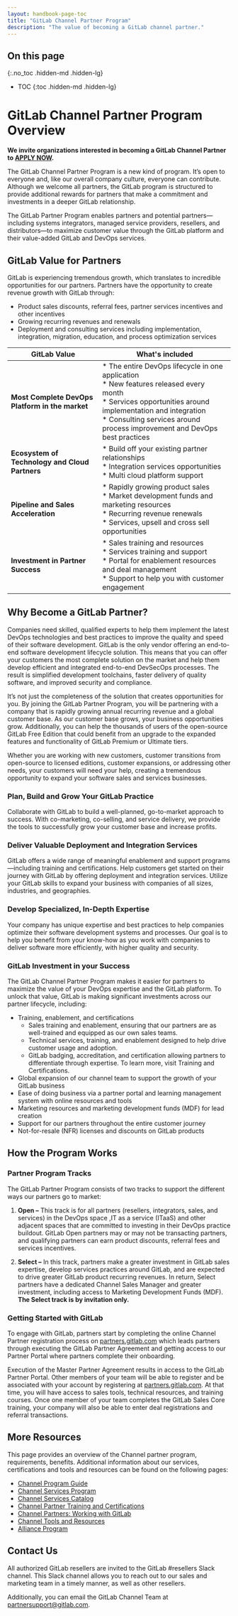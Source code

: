 ```yaml
---
layout: handbook-page-toc
title: "GitLab Channel Partner Program"
description: "The value of becoming a GitLab channel partner."
---
```

## On this page
{:.no_toc .hidden-md .hidden-lg}
- TOC
{:toc .hidden-md .hidden-lg}

# GitLab Channel Partner Program Overview
**We invite organizations interested in becoming a GitLab Channel Partner to [APPLY NOW](https://partners.gitlab.com/English/register_email.aspx).**

The GitLab Channel Partner Program is a new kind of program. It’s open to everyone and, like our overall company culture, everyone can contribute. Although we welcome all partners, the GitLab program is structured to provide additional rewards for partners that make a commitment and investments in a deeper GitLab relationship.

The GitLab Partner Program enables partners and potential partners—including systems integrators, managed service providers, resellers, and distributors—to maximize customer value through the GitLab platform and their value-added GitLab and DevOps services.

## GitLab Value for Partners
GitLab is experiencing tremendous growth, which translates to incredible opportunities for our partners. Partners have the opportunity to create revenue growth with GitLab through:
* Product sales discounts, referral fees, partner services incentives and other incentives
* Growing recurring revenues and renewals
* Deployment and consulting services including implementation, integration, migration, education, and process optimization services

| GitLab Value | What's included |
| ------ | ------ |
| **Most Complete DevOps Platform in the market** | * The entire DevOps lifecycle in one application <br>* New features released every month<br>* Services opportunities around implementation and integration<br>* Consulting services around process improvement and DevOps best practices 
| **Ecosystem of Technology and Cloud Partners** | * Build off your existing partner relationships<br>* Integration services opportunities<br>* Multi cloud platform support 
| **Pipeline and Sales Acceleration** | * Rapidly growing product sales<br>* Market development funds and marketing resources<br>* Recurring revenue renewals<br>* Services, upsell and cross sell opportunities 
| **Investment in Partner Success** | * Sales training and resources<br>* Services training and support<br>* Portal for enablement resources and deal management<br>* Support to help you with customer engagement |

## Why Become a GitLab Partner?
Companies need skilled, qualified experts to help them implement the latest DevOps technologies and best practices to improve the quality and speed of their software development. GitLab is the only vendor offering an end-to-end software development lifecycle solution. This means that you can offer your customers the most complete solution on the market and help them develop efficient and integrated end-to-end DevSecOps processes. The result is simplified development toolchains, faster delivery of quality software, and improved security and compliance.

It’s not just the completeness of the solution that creates opportunities for you. By joining the GitLab Partner Program, you will be partnering with a company that is rapidly growing annual recurring revenue and a global customer base. As our customer base grows, your business opportunities grow. Additionally, you can help the thousands of users of the open-source GitLab Free Edition that could benefit from an upgrade to the expanded features and functionality of GitLab Premium or Ultimate tiers.

Whether you are working with new customers, customer transitions from open-source to licensed editions, customer expansions, or addressing other needs, your customers will need your help, creating a tremendous opportunity to expand your software sales and services businesses.

### Plan, Build and Grow Your GitLab Practice
Collaborate with GitLab to build a well-planned, go-to-market approach to success. With co-marketing, co-selling, and service delivery, we provide the tools to successfully grow your customer base and increase profits.

### Deliver Valuable Deployment and Integration Services
GitLab offers a wide range of meaningful enablement and support programs—including training and certifications. Help customers get started on their journey with GitLab by offering deployment and integration services. Utilize your GitLab skills to expand your business with companies of all sizes, industries, and geographies.

### Develop Specialized, In-Depth Expertise
Your company has unique expertise and best practices to help companies optimize their software development systems and processes. Our goal is to help you benefit from your know-how as you work with  companies to deliver software more efficiently, with higher quality and security.

### GitLab Investment in your Success
The GitLab Channel Partner Program makes it easier for partners to maximize the value of your DevOps expertise and the GitLab platform. To unlock that value, GitLab is making significant investments across our partner lifecycle, including:

* Training, enablement, and certifications
    * Sales training and enablement, ensuring that our partners are as well-trained and equipped as our own sales teams.
    * Technical services, training, and enablement designed to help drive customer usage and adoption.
    * GitLab badging, accreditation, and certification allowing partners to  differentiate through expertise. To learn more, visit Training and Certifications.
* Global expansion of our channel team to support the growth of your GitLab business
* Ease of doing business via a partner portal and learning management system with online resources and tools
* Marketing resources and marketing development funds (MDF) for lead creation
* Support for our partners throughout the entire customer journey
* Not-for-resale (NFR) licenses and discounts on GitLab products

## How the Program Works

### Partner Program Tracks
The GitLab Partner Program consists of two tracks to support the different ways our partners go to market:

1. **Open –** This track is for all partners (resellers, integrators, sales, and services) in the DevOps space ,IT as a service (ITaaS) and other adjacent spaces that are committed to investing in their DevOps practice buildout. GitLab Open partners may or may not be transacting partners, and qualifying partners can earn product discounts, referral fees and services incentives.

2. **Select –** In this track, partners make a greater investment in GitLab sales expertise, develop services practices around GitLab, and are expected to drive greater GitLab product recurring revenues. In return, Select partners have a dedicated Channel Sales Manager and greater investment, including access to Marketing Development Funds (MDF). **The Select track is by invitation only.**

### Getting Started with GitLab
To engage with GitLab, partners start by completing the online Channel Partner registration process on [partners.gitlab.com](https://partners.gitlab.com) which leads partners through executing the GitLab Partner Agreement and getting access to our Partner Portal where partners complete their onboarding.

Execution of the Master Partner Agreement results in  access to the GitLab Partner Portal.  Other members of your team will be able to register and be associated with your account by registering at [partners.gitlab.com](https://partners.gitlab.com). At that time, you will  have access to sales tools, technical resources, and training courses. Once one member of your team completes the GitLab Sales Core training, your company will also be able to enter deal registrations and referral transactions.  

## More Resources
This page provides an overview of the Channel partner program, requirements, benefits. Additional information about our services, certifications and tools and resources can be found on the following pages:

* [Channel Program Guide](https://about.gitlab.com/handbook/resellers/Channel-Program-Guide/)
* [Channel Services Program](/handbook/resellers/services/)
* [Channel Services Catalog](/handbook/resellers/services/services-catalog/)
* [Channel Partner Training and Certifications](/handbook/resellers/training/)
* [Channel Partners: Working with GitLab](/handbook/resellers/channel-working-with-GitLab/)
* [Channel Tools and Resources](/handbook/resellers/channel-tools-resources/)
* [Alliance Program](https://about.gitlab.com/partners/technology-partners/)

## Contact Us
All authorized GitLab resellers are invited to the GitLab #resellers Slack channel. This Slack channel allows you to reach out to our sales and marketing team in a timely manner, as well as other resellers.

Additionally, you can email the GitLab Channel Team at partnersupport@gitlab.com. 
